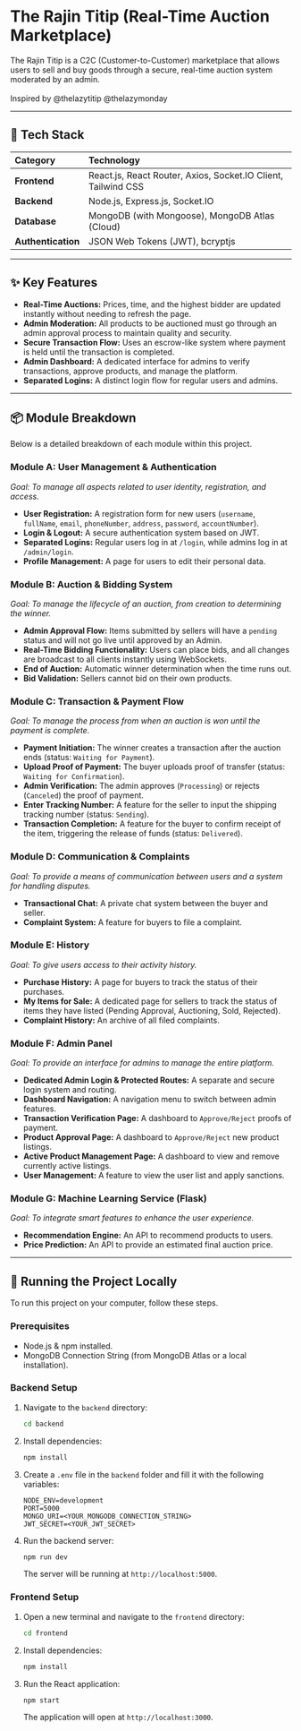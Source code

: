 # The Rajin Titip (Real-Time Auction Marketplace)

The Rajin Titip is a C2C (Customer-to-Customer) marketplace that allows users to sell and buy goods through a secure, real-time auction system moderated by an admin.
<br><br>
Inspired by @thelazytitip @thelazymonday

---

## 🚀 Tech Stack

| Category      | Technology                                        |
| :------------ | :----------------------------------------------- |
| **Frontend** | React.js, React Router, Axios, Socket.IO Client, Tailwind CSS |
| **Backend** | Node.js, Express.js, Socket.IO                   |
| **Database** | MongoDB (with Mongoose), MongoDB Atlas (Cloud)   |
| **Authentication** | JSON Web Tokens (JWT), bcryptjs                 |

---

## ✨ Key Features

-   **Real-Time Auctions:** Prices, time, and the highest bidder are updated instantly without needing to refresh the page.
-   **Admin Moderation:** All products to be auctioned must go through an admin approval process to maintain quality and security.
-   **Secure Transaction Flow:** Uses an escrow-like system where payment is held until the transaction is completed.
-   **Admin Dashboard:** A dedicated interface for admins to verify transactions, approve products, and manage the platform.
-   **Separated Logins:** A distinct login flow for regular users and admins.

---

## 📦 Module Breakdown

Below is a detailed breakdown of each module within this project.

### Module A: User Management & Authentication
*Goal: To manage all aspects related to user identity, registration, and access.*
-   **User Registration:** A registration form for new users (`username`, `fullName`, `email`, `phoneNumber`, `address`, `password`, `accountNumber`).
-   **Login & Logout:** A secure authentication system based on JWT.
-   **Separated Logins:** Regular users log in at `/login`, while admins log in at `/admin/login`.
-   **Profile Management:** A page for users to edit their personal data.

### Module B: Auction & Bidding System
*Goal: To manage the lifecycle of an auction, from creation to determining the winner.*
-   **Admin Approval Flow:** Items submitted by sellers will have a `pending` status and will not go live until approved by an Admin.
-   **Real-Time Bidding Functionality:** Users can place bids, and all changes are broadcast to all clients instantly using WebSockets.
-   **End of Auction:** Automatic winner determination when the time runs out.
-   **Bid Validation:** Sellers cannot bid on their own products.

### Module C: Transaction & Payment Flow
*Goal: To manage the process from when an auction is won until the payment is complete.*
-   **Payment Initiation:** The winner creates a transaction after the auction ends (status: `Waiting for Payment`).
-   **Upload Proof of Payment:** The buyer uploads proof of transfer (status: `Waiting for Confirmation`).
-   **Admin Verification:** The admin approves (`Processing`) or rejects (`Canceled`) the proof of payment.
-   **Enter Tracking Number:** A feature for the seller to input the shipping tracking number (status: `Sending`).
-   **Transaction Completion:** A feature for the buyer to confirm receipt of the item, triggering the release of funds (status: `Delivered`).

### Module D: Communication & Complaints
*Goal: To provide a means of communication between users and a system for handling disputes.*
-   **Transactional Chat:** A private chat system between the buyer and seller.
-   **Complaint System:** A feature for buyers to file a complaint.

### Module E: History
*Goal: To give users access to their activity history.*
-   **Purchase History:** A page for buyers to track the status of their purchases.
-   **My Items for Sale:** A dedicated page for sellers to track the status of items they have listed (Pending Approval, Auctioning, Sold, Rejected).
-   **Complaint History:** An archive of all filed complaints.

### Module F: Admin Panel
*Goal: To provide an interface for admins to manage the entire platform.*
-   **Dedicated Admin Login & Protected Routes:** A separate and secure login system and routing.
-   **Dashboard Navigation:** A navigation menu to switch between admin features.
-   **Transaction Verification Page:** A dashboard to `Approve/Reject` proofs of payment.
-   **Product Approval Page:** A dashboard to `Approve/Reject` new product listings.
-   **Active Product Management Page:** A dashboard to view and remove currently active listings.
-   **User Management:** A feature to view the user list and apply sanctions.

### Module G: Machine Learning Service (Flask)
*Goal: To integrate smart features to enhance the user experience.*
-   **Recommendation Engine:** An API to recommend products to users.
-   **Price Prediction:** An API to provide an estimated final auction price.

---

## 🔧 Running the Project Locally

To run this project on your computer, follow these steps.

### Prerequisites
-   Node.js & npm installed.
-   MongoDB Connection String (from MongoDB Atlas or a local installation).

### Backend Setup
1.  Navigate to the `backend` directory:
    ```bash
    cd backend
    ```
2.  Install dependencies:
    ```bash
    npm install
    ```
3.  Create a `.env` file in the `backend` folder and fill it with the following variables:
    ```env
    NODE_ENV=development
    PORT=5000
    MONGO_URI=<YOUR_MONGODB_CONNECTION_STRING>
    JWT_SECRET=<YOUR_JWT_SECRET>
    ```
4.  Run the backend server:
    ```bash
    npm run dev
    ```
    The server will be running at `http://localhost:5000`.

### Frontend Setup
1.  Open a new terminal and navigate to the `frontend` directory:
    ```bash
    cd frontend
    ```
2.  Install dependencies:
    ```bash
    npm install
    ```
3.  Run the React application:
    ```bash
    npm start
    ```
    The application will open at `http://localhost:3000`.
